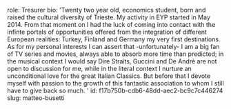 role: Tresurer
bio: 'Twenty two year old, economics student, born and raised the cultural diversity of Trieste. My activity in EYP started in May 2014. From that moment on I had the luck of coming into contact with the infinte portals of opportunities offered from the integration of different European realities: Turkey, Finland and Germany my very first destinations. As for my personal interests I can assert that -unfortunately- I am a big fan of TV series and movies, always able to absorb more time than predicted; in the musical context I would say Dire Straits, Guccini and De Andrè are not open to discussion for me, while in the literal context I nurture an unconditional love for the great Italian Classics. But before that I devote myself with passion to the growth of this fantastic association to whom I still have to give back so much. '
id: f17b750b-cdb6-48dd-aec2-bc9c7c446274
slug: matteo-busetti
